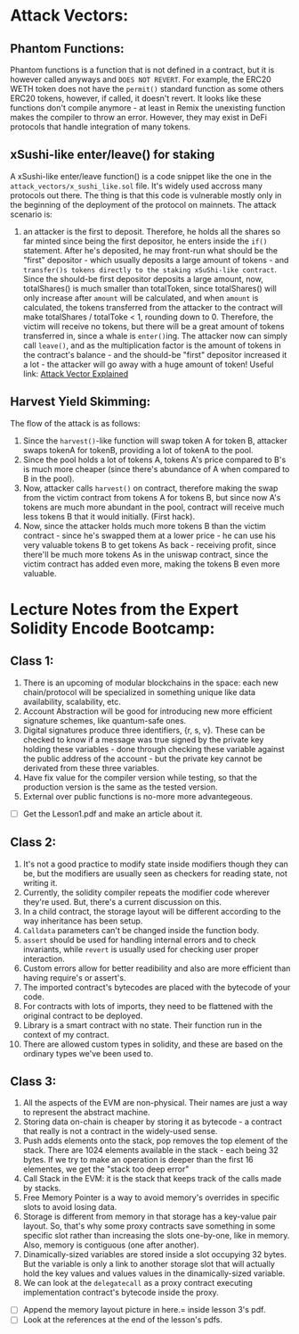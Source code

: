 # Attack Vectors:

## Phantom Functions:
Phantom functions is a function that is not defined in a contract, but it is however called anyways and `DOES NOT REVERT`. For example, the ERC20 WETH token does not have the `permit()` standard function as some others ERC20 tokens, however, if called, it doesn't revert. It looks like these functions don't compile anymore - at least in Remix the unexisting function makes the compiler to throw an error. However, they may exist in DeFi protocols that handle integration of many tokens.

## xSushi-like enter/leave() for staking
A xSushi-like enter/leave function() is a code snippet like the one in the `attack_vectors/x_sushi_like.sol` file. It's widely used accross many protocols out there. The thing is that this code is vulnerable mostly only in the beginning of the deployment of the protocol on mainnets. The attack scenario is: 
1. an attacker is the first to deposit. Therefore, he holds all the shares so far minted since being the first depositor, he enters inside the `if()` statement. After he's deposited, he may front-run what should be the "first" depositor - which usually deposits a large amount of tokens - and `transfer()s tokens directly to the staking xSuShi-like contract`. Since the should-be first depositor deposits a large amount, now, totalShares() is much smaller than totalToken, since totalShares() will only increase after `amount` will be calculated, and when `amount` is calculated, the tokens transferred from the attacker to the contract will make totalShares / totalToke < 1, rounding down to 0. Therefore, the victim will receive no tokens, but there will be a great amount of tokens transferred in, since a whale is `enter()`ing. The attacker now can simply call `leave()`, and as the multiplication factor is the amount of tokens in the contract's balance - and the should-be "first" depositor increased it a lot - the attacker will go away with a huge amount of token! 
Useful link: [Attack Vector Explained](https://media.dedaub.com/latent-bugs-in-billion-plus-dollar-code-c2e67a25b689)

## Harvest Yield Skimming:
The flow of the attack is as follows:
1. Since the `harvest()`-like function will swap token A for token B, attacker swaps tokenA for tokenB, providing a lot of tokenA to the pool.
2. Since the pool holds a lot of tokens A, tokens A's price compared to B's is much more cheaper (since there's abundance of A when compared to B in the pool).
3. Now, attacker calls `harvest()` on contract, therefore making the swap from the victim contract from tokens A for tokens B, but since now A's tokens are much more abundant in the pool, contract will receive much less tokens B that it would initially. (First hack).
4. Now, since the attacker holds much more tokens B than the victim contract - since he's swapped them at a lower price - he can use his very valuable tokens B to get tokens As back - receiving profit, since there'll be much more tokens As in the uniswap contract, since the victim contract has added even more, making the tokens B even more valuable.

# Lecture Notes from the Expert Solidity Encode Bootcamp:

## Class 1:

1. There is an upcoming of  modular blockchains in the space: each new chain/protocol will be specialized in something unique like data availability, scalability, etc.
2. Account Abstraction will be good for introducing new more efficient signature schemes, like quantum-safe ones.
3. Digital signatures produce three identifiers, {r, s, v}. These can be checked to know if a message was true signed by the private key holding these variables - done through checking these variable against the public address of the account - but the private key cannot be derivated from these three variables.
4. Have fix value for the compiler version while testing, so that the production version is the same as the tested version.
5. External over public functions is no-more more advantegeous.

- [ ] Get the Lesson1.pdf and make an article about it.

## Class 2:
1. It's not a good practice to modify state inside modifiers though they can be, but the modifiers are usually seen as checkers for reading state, not writing it.
2. Currently, the solidity compiler repeats the modifier code wherever they're used. But, there's a current discussion on this.
3. In a child contract, the storage layout will be different according to the way inheritance has been setup.
4. `Calldata` parameters can't be changed inside the function body.
5. `assert` should be used for handling internal errors and to check invariants, while `revert` is usually used for checking user proper interaction.
6. Custom errors allow for better readibility and also are more efficient than having require's or assert's.
7. The imported contract's bytecodes are placed with the bytecode of your code.
8. For contracts with lots of imports, they need to be flattened with the original contract to be deployed.
9. Library is a smart contract with no state. Their function run in the context of my contract.
10. There are allowed custom types in solidity, and these are based on the ordinary types we've been used to.

## Class 3:
1. All the aspects of the EVM are non-physical. Their names are just a way to represent the abstract machine.
2. Storing data on-chain is cheaper by storing it as bytecode - a contract that really is not a contract in the widely-used sense.
3. Push adds elements onto the stack, pop removes the top element of the stack. There are 1024 elements available in the stack - each being 32 bytes. If we try to make an operation is deeper than the first 16 elementes, we get the "stack too deep error"
4. Call Stack in the EVM: it is the stack that keeps track of the calls made by stacks.
5. Free Memory Pointer is a way to avoid memory's overrides in specific slots to avoid losing data.
6. Storage is different from memory in that storage has a key-value pair layout. So, that's why some proxy contracts save something in some specific slot rather than increasing the slots one-by-one, like in memory. Also, memory is contiguous (one after another).
7. Dinamically-sized variables are stored inside a slot occupying 32 bytes. But the variable is only a link to another storage slot that will actually hold the key values and values values in the dinamically-sized variable.
8. We can look at the `delegatecall` as a proxy contract executing implementation contract's bytecode inside the proxy.   

- [ ] Append the memory layout picture in here.= inside lesson 3's pdf.
- [ ] Look at the references at the end of the lesson's pdfs.
